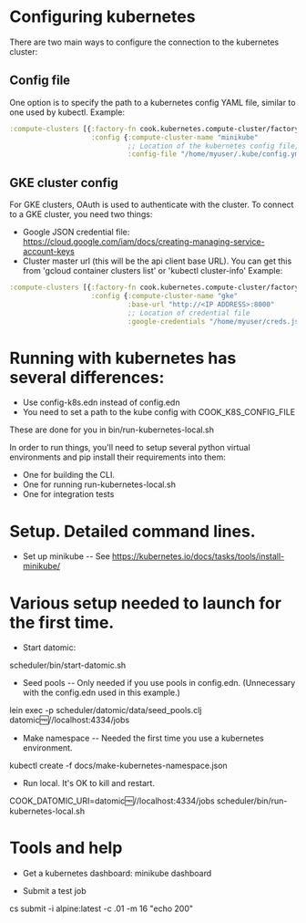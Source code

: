 # Configuring kubernetes
There are two main ways to configure the connection to the kubernetes cluster:
## Config file
One option is to specify the path to a kubernetes config YAML file, similar to one used by kubectl. Example:
```clojure    
:compute-clusters [{:factory-fn cook.kubernetes.compute-cluster/factory-fn
                    :config {:compute-cluster-name "minikube"
                             ;; Location of the kubernetes config file, e.g. $HOME/.kube/config
                             :config-file "/home/myuser/.kube/config.yml"}}]
```
## GKE cluster config
For GKE clusters, OAuth is used to authenticate with the cluster. To connect to a GKE cluster, you need two things:
- Google JSON credential file: https://cloud.google.com/iam/docs/creating-managing-service-account-keys
- Cluster master url (this will be the api client base URL). You can get this from 'gcloud container clusters list' or 'kubectl cluster-info'
Example:
```clojure
:compute-clusters [{:factory-fn cook.kubernetes.compute-cluster/factory-fn
                    :config {:compute-cluster-name "gke"
                             :base-url "http://<IP ADDRESS>:8000"
                             ;; Location of credential file
                             :google-credentials "/home/myuser/creds.json"}}]
```

# Running with kubernetes has several differences:
- Use config-k8s.edn instead of config.edn
- You need to set a path to the kube config with COOK_K8S_CONFIG_FILE

These are done for you in bin/run-kubernetes-local.sh


In order to run things, you'll need to setup several python virtual environments and pip install their requirements into them:
* One for building the CLI.
* One for running run-kubernetes-local.sh
* One for integration tests

# Setup. Detailed command lines.

- Set up minikube -- See https://kubernetes.io/docs/tasks/tools/install-minikube/

# Various setup needed to launch for the first time.

- Start datomic:

scheduler/bin/start-datomic.sh

- Seed pools -- Only needed if you use pools in config.edn. (Unnecessary with the config.edn used in this example.)

lein exec -p scheduler/datomic/data/seed_pools.clj datomic:free://localhost:4334/jobs

- Make namespace -- Needed the first time you use a kubernetes environment.

kubectl create -f docs/make-kubernetes-namespace.json

- Run local. It's OK to kill and restart.

COOK_DATOMIC_URI=datomic:free://localhost:4334/jobs scheduler/bin/run-kubernetes-local.sh

# Tools and help

- Get a kubernetes dashboard:
minikube dashboard

- Submit a test job

cs submit -i alpine:latest -c .01 -m 16 "echo 200" 
